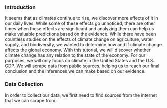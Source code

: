 ### Introduction

It seems that as climates continue to rise, we discover more effects of it in our daily lives. While some of these effects go unnoticed, there are other times when these effects are significant and analyzing them can help us make valuable predictions based on the evidence. While there have been countless studies on the effects of climate change on agriculture, water supply, and biodiversity, we wanted to determine how and if climate change affects the global economy. With this tutorial, we will discover whether climate change has any relation to the state of the economy. For our purposes, we will only focus on climate in the United States and the U.S. GDP. We will scrape data from public sources, helping us to reach our final conclusion and the inferences we can make based on our evidence.

### Data Collection

In order to collect our data, we first need to find sources from the internet that we can scrape from. 
